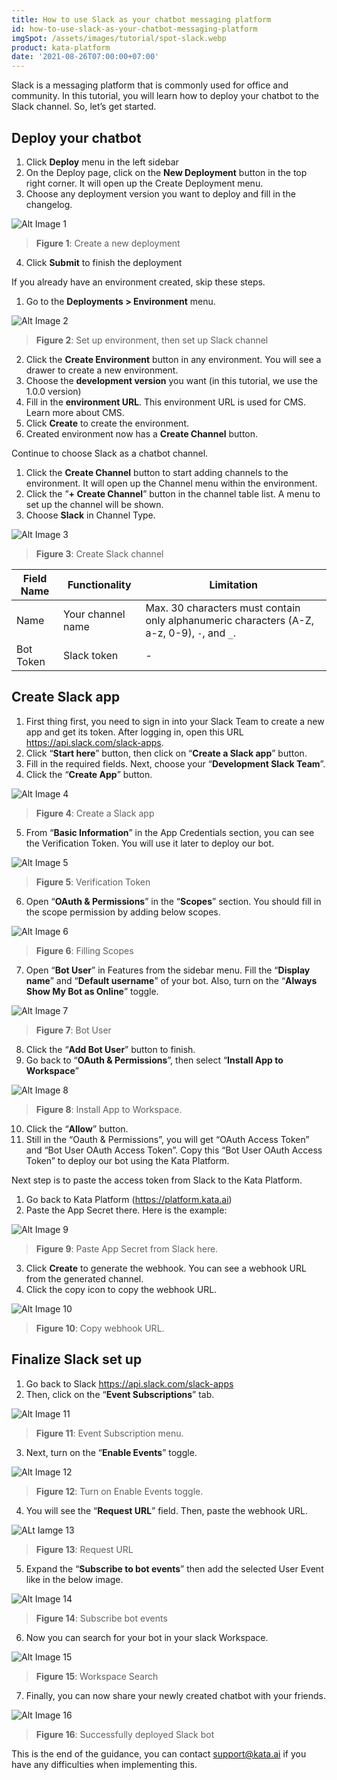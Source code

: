 ```yaml
---
title: How to use Slack as your chatbot messaging platform
id: how-to-use-slack-as-your-chatbot-messaging-platform
imgSpot: /assets/images/tutorial/spot-slack.webp
product: kata-platform
date: '2021-08-26T07:00:00+07:00'
---
```


Slack is a messaging platform that is commonly used for office and community. In this tutorial, you will learn how to deploy your chatbot to the Slack channel. So, let’s get started.

## Deploy your chatbot

1. Click **Deploy** menu in the left sidebar
2. On the Deploy page, click on the **New Deployment** button in the top right corner. It will open up the Create Deployment menu.
3. Choose any deployment version you want to deploy and fill in the changelog.

![Alt Image 1](https://lh3.googleusercontent.com/7qQL-bT11-PszbC2Y92kcZ_Avayic4bKR4k82jquDTH2_iRs6a6ZL0b7gN8-1cqfvLEtUYZl_l20Tq885jwkx4lU8lI_Gs6lpKD42MCJoP7OQqIttgLTk4O_i6hQiRj1hlE6aPwH)

> **Figure 1**: Create a new deployment

4. Click **Submit** to finish the deployment

If you already have an environment created, skip these steps.

1. Go to the **Deployments > Environment** menu.

![Alt Image 2](https://lh3.googleusercontent.com/wRHYa5fPbW012q3q7JqosoR9qq5R72aafskrbpILMMs2akEXy50LRF5uTJ2XjYBou26sv8s3K6p0K-Zy1oySuvP5k1F6wGwJrXJGjRuZmHvrJFIny_jjED9ZxrVvBZU06yHbaF2A)

> **Figure 2**: Set up environment, then set up Slack channel

2. Click the **Create Environment** button in any environment. You will see a drawer to create a new environment.
3. Choose the **development version** you want (in this tutorial, we use the 1.0.0 version)
4. Fill in the **environment URL**. This environment URL is used for CMS. Learn more about CMS.
5. Click **Create** to create the environment.
6. Created environment now has a **Create Channel** button.

Continue to choose Slack as a chatbot channel.

1. Click the **Create Channel** button to start adding channels to the environment. It will open up the Channel menu within the environment.
2. Click the ”**+ Create Channel**” button in the channel table list. A menu to set up the channel will be shown.
3. Choose **Slack** in Channel Type.

![Alt Image 3](https://lh6.googleusercontent.com/z42cdweupNpQZMC-XPd-h1nTnldKR6aqXiHyns0CLwKM6fJOWL_KETXxjnqR8JGQniuzgSTuk_6n6NWJ25DwJlsAFdSaLD-wEFMB8TyJEG32h4buUPbgnHslNGTilzpi_sIRQCsl)

> **Figure 3**: Create Slack channel

| Field Name | Functionality     | Limitation                                                                                  |
| ---------- | ----------------- | ------------------------------------------------------------------------------------------- |
| Name       | Your channel name | Max. 30 characters must contain only alphanumeric characters (A-Z, a-z, 0-9), `-`, and `_`. |
| Bot Token  | Slack token       | -                                                                                           |

## Create Slack app

1. First thing first, you need to sign in into your Slack Team to create a new app and get its token. After logging in, open this URL <a href="https://api.slack.com/slack-apps" target="_blank"><span>http</span>s://api.slack.com/slack-apps</a>.
2. Click “**Start here**” button, then click on “**Create a Slack app**” button.
3. Fill in the required fields. Next, choose your “**Development Slack Team**”.
4. Click the “**Create App**” button.

![Alt Image 4](https://lh5.googleusercontent.com/fU8j2fKw-F614Lw6RF6TrdplgKYn5Df4x_xjZxBSdYxDfQL55ONoXV-DeZ6x1vJA_zIuxAQYybHJFPqlufykCEMb93bAq6Jb1CTWk8Vt1_2Wk_J8Y_pPICtuq1FxUbH3uTlnFAlV)

> **Figure 4**: Create a Slack app

5. From “**Basic Information**” in the App Credentials section, you can see the Verification Token. You will use it later to deploy our bot.

![Alt Image 5](https://lh5.googleusercontent.com/-GUXRR6JucSe8NT06Fnk2nEYwdaueZvO5e0ulm97uWMEiK_wfsO3mR3EOoYeS7Bmd-9ZhYaFEGirwRGA3tN5_eAoc3ddHxzaarje3fNlk-esD8ctJHHkBAYQqeQAd81NOivhJLVC)

> **Figure 5**: Verification Token

6. Open “**OAuth & Permissions**” in the “**Scopes**” section. You should fill in the scope permission by adding below scopes.

![Alt Image 6](https://lh4.googleusercontent.com/kRrL0lMntvMUoeKHVoiT8nJHXd6XORHEIIde0y4Me7wjw_I5-0TazRcCtV3caRif-X09sltZHyn1OA2D96pETq1ukIQBR0sxpikQOkrl_1mubBw4OyDFiswwlZYBSBESdVHLAHY4)

> **Figure 6**: Filling Scopes

7. Open “**Bot User**” in Features from the sidebar menu. Fill the “**Display name**” and “**Default username**” of your bot. Also, turn on the “**Always Show My Bot as Online**” toggle.

![Alt Image 7](https://lh4.googleusercontent.com/kRrL0lMntvMUoeKHVoiT8nJHXd6XORHEIIde0y4Me7wjw_I5-0TazRcCtV3caRif-X09sltZHyn1OA2D96pETq1ukIQBR0sxpikQOkrl_1mubBw4OyDFiswwlZYBSBESdVHLAHY4)

> **Figure 7**: Bot User

8. Click the “**Add Bot User**” button to finish.
9. Go back to “**OAuth & Permissions**”, then select “**Install App to Workspace**”

![Alt Image 8](https://lh4.googleusercontent.com/YRx_xwpQ5w5qbQsVVBk5NHP6TRB0V5gM-CyDL_E0rc_CSSSVgrSsg2lfL5JlVCQvoiy5rfAO0hlf0e0UJWlx9bVXbIxl6XEwKuFcdqNz4hGkcCM4swIFrg0K3qRfOMwcNhACPujH)

> **Figure 8**: Install App to Workspace.

10. Click the “**Allow**” button.
11. Still in the “Oauth & Permissions”, you will get “OAuth Access Token” and “Bot User OAuth Access Token”. Copy this “Bot User OAuth Access Token” to deploy our bot using the Kata Platform.

Next step is to paste the access token from Slack to the Kata Platform.

1. Go back to Kata Platform (<a href="https://platform.kata.ai" target="_blank"><span>http</span>s://platform.kata.ai</a>)
2. Paste the App Secret there. Here is the example:

![Alt Image 9](https://lh3.googleusercontent.com/58FSMuw7dIekqFd2-fWXzIy8VFYh8gNzCroSzXUNPHqN7lfSfJGwGIoFYHH77nS89CAWa4cP1gG2jEO24zHniczhSa6f6-Pe_zDPs8hwU0NXjXzJvHBnLOzrsf-QTR6N20ADjfEh)

> **Figure 9**: Paste App Secret from Slack here.

3. Click **Create** to generate the webhook. You can see a webhook URL from the generated channel.
4. Click the copy icon to copy the webhook URL.

![Alt Image 10](https://lh5.googleusercontent.com/LjuSizrX-Bri5iwPnXU5zsVXyAMkfon9WlZI0UzrjIcOyZw32oTTlNK9XI8FoefAGPQKGKMvJyUBJaPCemNTKqg3isHxGwRbMoR8HRKt5UScJmgZyOjygdhieaTlrwkvmiQv39A-)

> **Figure 10**: Copy webhook URL.

## Finalize Slack set up

1. Go back to Slack <a href="https://api.slack.com/slack-apps" target="_blank"><span>http</span>s://api.slack.com/slack-apps</a>
2. Then, click on the “**Event Subscriptions**” tab.

![Alt Image 11](https://lh3.googleusercontent.com/8JKGdQSy6WShmem13i7ePHcY0jKmicQ6eWFFVyAyGhX2tG5WoJXPOxBhRUb5BKlLa4qGGX4pRZuXaPmBAltLddT2uqXF36SklENSvoMy2_rVZZwxoolCePS85FM22DXCeBIqKZ0p)

> **Figure 11**: Event Subscription menu.

3. Next, turn on the “**Enable Events**” toggle.

![Alt Image 12](https://lh5.googleusercontent.com/Lw33b72gIysW0BF6ow-GZq7jod9VMtdBrd1FGen5Ni0UXJckW4O1LblhGmV2JXBURGVHqZUGCi86wYEpYv0vAf5rVOMR3dW-gK3j319rsSnqA-Ic0cx_Oga4qjJZMUxULromKCxR)

> **Figure 12**: Turn on Enable Events toggle.

4. You will see the “**Request URL**” field. Then, paste the webhook URL.

![ALt Iamge 13](https://lh5.googleusercontent.com/FORhM2xupEMXcOu_F0F2I-1xEbLRQv-ETFKHq1SihMu8X5Oobq9Cb04pDNef2eVHP9UxFgP4THe1KofM85Yld12lZHvWtAIIfxkWeqVRQfyiXQgLMqnqISuWpeCTXIMxLEPxepSi)

> **Figure 13**: Request URL

5. Expand the “**Subscribe to bot events**” then add the selected User Event like in the below image.

![Alt Image 14](https://lh5.googleusercontent.com/FORhM2xupEMXcOu_F0F2I-1xEbLRQv-ETFKHq1SihMu8X5Oobq9Cb04pDNef2eVHP9UxFgP4THe1KofM85Yld12lZHvWtAIIfxkWeqVRQfyiXQgLMqnqISuWpeCTXIMxLEPxepSi)

> **Figure 14**: Subscribe bot events

6. Now you can search for your bot in your slack Workspace.

![Alt Image 15](https://lh5.googleusercontent.com/FORhM2xupEMXcOu_F0F2I-1xEbLRQv-ETFKHq1SihMu8X5Oobq9Cb04pDNef2eVHP9UxFgP4THe1KofM85Yld12lZHvWtAIIfxkWeqVRQfyiXQgLMqnqISuWpeCTXIMxLEPxepSi)

> **Figure 15**: Workspace Search

7. Finally, you can now share your newly created chatbot with your friends.

![Alt Image 16](https://lh5.googleusercontent.com/nSm61wJbh3swnFC1cc80yOn7JhqeSLvlwojzISltdOWhh-CvvlXHgbDBV4k_vjAQWfk_-F72geHBSOhmahBmJETQujSSM05rBkObTEKm169z9lt6QDZyMjItdoQ69eJcDG3yg-pd)

> **Figure 16**: Successfully deployed Slack bot

This is the end of the guidance, you can contact support@kata.ai if you have any difficulties when implementing this.
